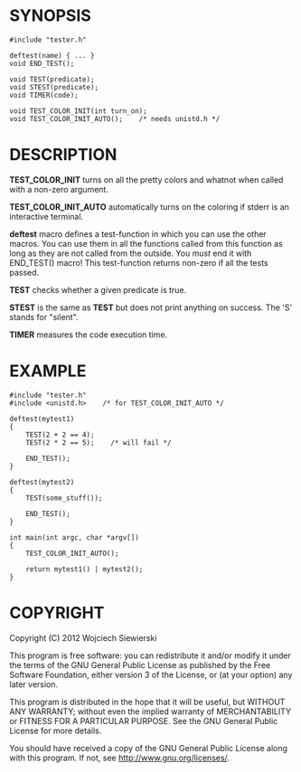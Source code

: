 SYNOPSIS
========

    #include "tester.h"

    deftest(name) { ... }
    void END_TEST();

    void TEST(predicate);
    void STEST(predicate);
    void TIMER(code);

    void TEST_COLOR_INIT(int turn_on);
    void TEST_COLOR_INIT_AUTO();    /* needs unistd.h */

DESCRIPTION
===========

**TEST_COLOR_INIT** turns on all the pretty colors and whatnot when called with a non-zero argument.

**TEST_COLOR_INIT_AUTO** automatically turns on the coloring if stderr is an interactive terminal.

**deftest** macro defines a test-function in which you can use the other macros. You can use them in all the functions called from this function as long as they are not called from the outside. You *must* end it with END_TEST() macro! This test-function returns non-zero if all the tests passed.

**TEST** checks whether a given predicate is true.

**STEST** is the same as **TEST** but does not print anything on success. The 'S' stands for "silent".

**TIMER** measures the code execution time.

EXAMPLE
=======

    #include "tester.h"
    #include <unistd.h>    /* for TEST_COLOR_INIT_AUTO */
    
    deftest(mytest1)
    {
        TEST(2 + 2 == 4);
        TEST(2 * 2 == 5);    /* will fail */
        
        END_TEST();
    }
    
    deftest(mytest2)
    {
        TEST(some_stuff());
        
        END_TEST();
    }
    
    int main(int argc, char *argv[])
    {
        TEST_COLOR_INIT_AUTO();
        
        return mytest1() | mytest2();
    }

COPYRIGHT
=========

Copyright (C) 2012  Wojciech Siewierski

This program is free software: you can redistribute it and/or modify
it under the terms of the GNU General Public License as published by
the Free Software Foundation, either version 3 of the License, or
(at your option) any later version.

This program is distributed in the hope that it will be useful,
but WITHOUT ANY WARRANTY; without even the implied warranty of
MERCHANTABILITY or FITNESS FOR A PARTICULAR PURPOSE.  See the
GNU General Public License for more details.

You should have received a copy of the GNU General Public License
along with this program.  If not, see <http://www.gnu.org/licenses/>.
